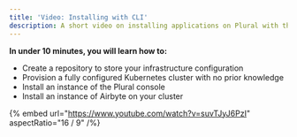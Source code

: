 ```yaml
---
title: 'Video: Installing with CLI'
description: A short video on installing applications on Plural with the CLI
---
```


**In under 10 minutes, you will learn how to:**

- Create a repository to store your infrastructure configuration
- Provision a fully configured Kubernetes cluster with no prior knowledge
- Install an instance of the Plural console
- Install an instance of Airbyte on your cluster

{% embed url="https://www.youtube.com/watch?v=suvTJyJ6PzI" aspectRatio="16 / 9" /%}
